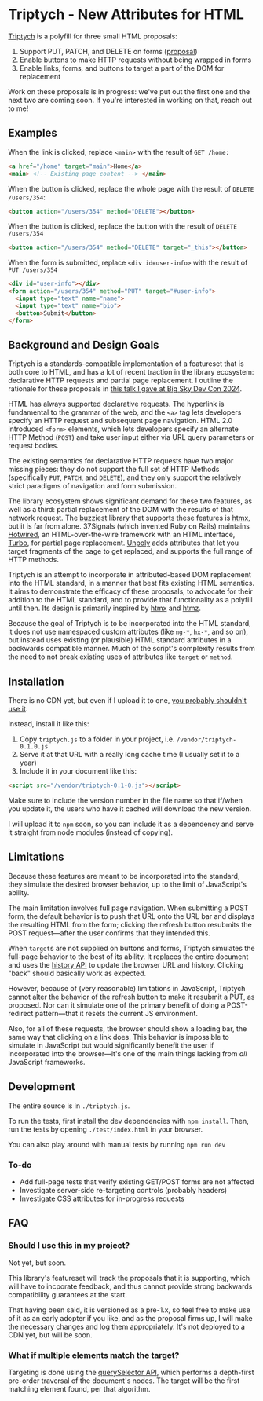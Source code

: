 # Triptych - New Attributes for HTML

[Triptych](https://alexanderpetros.com/triptych/) is a polyfill for three small HTML proposals:

1. Support PUT, PATCH, and DELETE on forms ([proposal](https://alexanderpetros.com/triptych/form-http-methods))
2. Enable buttons to make HTTP requests without being wrapped in forms
3. Enable links, forms, and buttons to target a part of the DOM for replacement

Work on these proposals is in progress: we've put out the first one and the next two are coming soon.
If you're interested in working on that, reach out to me!

## Examples
When the link is clicked, replace `<main>` with the result of `GET /home:`

```html
<a href="/home" target="main">Home</a>
<main> <!-- Existing page content --> </main>
```

When the button is clicked, replace the whole page with the result of `DELETE /users/354`:
```html
<button action="/users/354" method="DELETE"></button>
```

When the button is clicked, replace the button with the result of `DELETE /users/354`
```html
<button action="/users/354" method="DELETE" target="_this"></button>
```

When the form is submitted, replace `<div id=user-info>` with the result of `PUT /users/354`
```html
<div id="user-info"></div>
<form action="/users/354" method="PUT" target="#user-info">
  <input type="text" name="name">
  <input type="text" name="bio">
  <button>Submit</button>
</form>
```

## Background and Design Goals

Triptych is a standards-compatible implementation of a featureset that is both core to HTML, and has
a lot of recent traction in the library ecosystem: declarative HTTP requests and partial page
replacement. I outline the rationale for these proposals in [this talk I gave at Big Sky Dev Con
2024](https://unplannedobsolescence.com/blog/life-and-death-of-htmx/).

HTML has always supported declarative requests. The hyperlink is fundamental to the grammar of the
web, and the `<a>` tag lets developers specify an HTTP request and subsequent page navigation. HTML
2.0 introduced `<form>` elements, which lets developers specify an alternate HTTP Method (`POST`)
and take user input either via URL query parameters or request bodies.

The existing semantics for declarative HTTP requests have two major missing pieces: they do not
support the full set of HTTP Methods (specifically `PUT`, `PATCH`, and `DELETE`), and they only
support the relatively strict paradigms of navigation and form submission.

The library ecosystem shows significant demand for these two features, as well as a third: partial
replacement of the DOM with the results of that network request. The
[buzziest](https://risingstars.js.org/2023/en#section-framework) library that supports these
features is [htmx](https://htmx.org/), but it is far from alone. 37Signals (which invented Ruby on
Rails) maintains [Hotwired](https://hotwired.dev/), an HTML-over-the-wire framework with an HTML
interface, [Turbo](https://turbo.hotwired.dev/), for partial page replacement.
[Unpoly](https://unpoly.com/) adds attributes that let you target fragments of the page to get
replaced, and supports the full range of HTTP methods.

Triptych is an attempt to incorporate in attributed-based DOM replacement into the HTML standard, in
a manner that best fits existing HTML semantics. It aims to demonstrate the efficacy of these
proposals, to advocate for their addition to the HTML standard, and to provide that functionality as
a polyfill until then. Its design is primarily inspired by [htmx](https://htmx.org/) and
[htmz](https://leanrada.com/htmz/).

Because the goal of Triptych is to be incorporated into the HTML standard, it does not use
namespaced custom attributes (like `ng-*`, `hx-*`, and so on), but instead uses existing (or
plausible) HTML standard attributes in a backwards compatible manner. Much of the script's
complexity results from the need to not break existing uses of attributes like `target` or `method`.


## Installation

There is no CDN yet, but even if I upload it to one,
[you probably shouldn't use it](https://blog.wesleyac.com/posts/why-not-javascript-cdn).

Instead, install it like this:

1. Copy `triptych.js` to a folder in your project, i.e. `/vendor/triptych-0.1.0.js`
1. Serve it at that URL with a really long cache time (I usually set it to a year)
1. Include it in your document like this:

```html
<script src="/vendor/triptych-0.1-0.js"></script>
```

Make sure to include the version number in the file name so that if/when you update it, the users
who have it cached will download the new version.

I will upload it to `npm` soon, so you can include it as a dependency and serve it straight from
node modules (instead of copying).

## Limitations

Because these features are meant to be incorporated into the standard, they simulate the desired
browser behavior, up to the limit of JavaScript's ability.

The main limitation involves full page navigation. When submitting a POST form, the default
behavior is to push that URL onto the URL bar and displays the resulting HTML from the form;
clicking the refresh button resubmits the POST request—after the user confirms that they intended
this.

When `target`s are not supplied on buttons and forms, Triptych simulates the full-page behavior to
the best of its ability. It replaces the entire document and uses the
[history API](https://developer.mozilla.org/en-US/docs/Web/API/History) to update the browser URL
and history. Clicking "back" should basically work as expected.

However, because of (very reasonable) limitations in JavaScript, Triptych cannot alter the behavior
of the refresh button to make it resubmit a PUT, as proposed. Nor can it simulate one of the primary
benefit of doing a POST-redirect pattern—that it resets the current JS environment.

Also, for all of these requests, the browser should show a loading bar, the same way that
clicking on a link does. This behavior is impossible to simulate in JavaScript but would
significantly benefit the user if incorporated into the browser—it's one of the main things lacking
from *all* JavaScript frameworks.

## Development

The entire source is in `./triptych.js`.

To run the tests, first install the dev dependencies with `npm install`.
Then, run the tests by opening `./test/index.html` in your browser.

You can also play around with manual tests by running `npm run dev`

### To-do

* Add full-page tests that verify existing GET/POST forms are not affected
* Investigate server-side re-targeting controls (probably headers)
* Investigate CSS attributes for in-progress requests

## FAQ

### Should I use this in my project?

Not yet, but soon.

This library's featureset will track the proposals that it is supporting, which will have to
incporate feedback, and thus cannot provide strong backwards compatibility guarantees at the start.

That having been said, it is versioned as a pre-1.x, so feel free to make use of it as an early
adopter if you like, and as the proposal firms up, I will make the necessary changes and log them
appropriately. It's not deployed to a CDN yet, but will be soon.

### What if multiple elements match the target?

Targeting is done using the [querySelector
API](https://developer.mozilla.org/en-US/docs/Web/API/Document/querySelector), which performs a
depth-first pre-order traversal of the document's nodes. The target will be the first matching
element found, per that algorithm.
